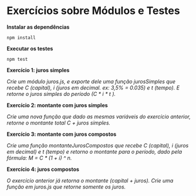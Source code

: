 # Exercícios sobre Módulos e Testes

**Instalar as dependências**

```npm install```

**Executar os testes**

```npm test```

**Exercício 1: juros simples**

*Crie um módulo juros.js, e exporte dele uma função jurosSimples que recebe C (capital), i (juros em decimal. ex: 3,5% = 0.035) e t (tempo). E retorne o juros simples do período (C * i * t ).*

**Exercício 2: montante com juros simples**

*Crie uma nova função que dado as mesmas variáveis do exercício anterior, retorne o montante total C + juros simples.*

**Exercício 3: montante com juros compostos**

*Crie uma função montanteJurosCompostos que recebe C (capital), i (juros em decimal) e t (tempo) e retorno o montante para o período, dado pela fórmula: M = C * (1 +  i) ^ n​.*

**Exercício 4: juros compostos**

*O exercício anterior já retorna o montante (capital + juros). Crie uma função em juros.js que retorne somente os juros.*